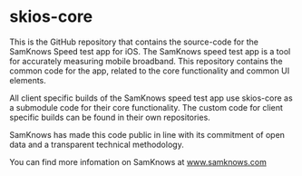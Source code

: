 skios-core
==========

This is the GitHub repository that contains the source-code for the SamKnows Speed test app for iOS. The SamKnows speed test app is a tool for accurately measuring mobile broadband. This repository contains the common code for the app, related to the core functionality and common UI elements.

All client specific builds of the SamKnows speed test app use skios-core as a submodule code for their core functionality. The custom code for client specific builds can be found in their own repositories.

SamKnows has made this code public in line with its commitment of open data and a transparent technical methodology.

You can find more infomation on SamKnows at www.samknows.com